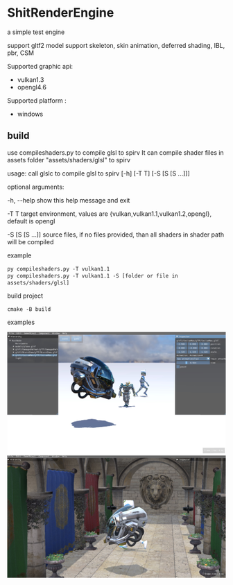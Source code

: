 # ShitRenderEngine
a simple test engine

support gltf2 model
support skeleton, skin animation, deferred shading, IBL, pbr, CSM

Supported graphic api:
* vulkan1.3
* opengl4.6

Supported platform :
* windows


## build
use compileshaders.py to compile glsl to spirv
It can compile shader files in assets folder "assets/shaders/glsl" to spirv

usage: call glslc to compile glsl to spirv [-h] [-T T] [-S [S [S ...]]]

optional arguments:

  -h, --help      show this help message and exit

  -T T            target environment, values are {vulkan,vulkan1.1,vulkan1.2,opengl}, default is opengl

  -S [S [S ...]]  source files, if no files provided, than all shaders in shader path will be compiled

example

    py compileshaders.py -T vulkan1.1
    py compileshaders.py -T vulkan1.1 -S [folder or file in assets/shaders/glsl]

build project
    
    cmake -B build
    
    
examples

![image](screenshot/0.jpg)
![image](screenshot/1.jpg)
    
    
    
